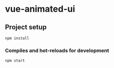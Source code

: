 # vue-animated-ui

## Project setup
```
npm install
```

### Compiles and hot-reloads for development
```
npm start
```

